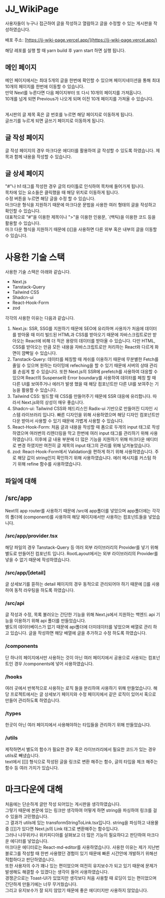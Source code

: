 # JJ_WikiPage

사용자들이 누구나 접근하여 글을 작성하고 열람하고 글을 수정할 수 있는 게시판을 작성하였습니다.

배포 주소: [https://jj-wiki-page.vercel.app/](https://jj-wiki-page.vercel.app/)

해당 레포를 실행 할 때 yarn build 후 yarn start 하면 실행 됩니다.

## 메인 페이지

메인 페이지에서는 최대 5개의 글을 한번에 확인할 수 있으며 페이지네이션을 통해 최대 10개의 페이지를 한번에 이동할 수 있습니다.
<br>
만약 Next를 누른다면 다음 페이지부터 또 다시 10개의 페이지를 가져옵니다.
<br>
10개를 넘게 되면 Previous가 나오게 되며 이전 10개 페이지를 가져올 수 있습니다.

<br>
게시판의 글 제목 혹은 글 번호를 누르면 해당 페이지로 이동하게 됩니다.
<br>
글쓰기를 누르게 되면 글쓰기 페이지로 이동하게 됩니다.
<br>

## 글 작성 페이지

글 작성 페이지의 경우 마크다운 에디터를 활용하여 글 작성할 수 있도록 하였습니다.
제목과 함께 내용을 작성할 수 있습니다.

## 글 상세 페이지

"#"나 h1 태그를 작성한 경우 글의 타이틀로 인식하여 목차에 들어가게 됩니다.
<br>
목차에 있는 요소들은 클릭했을 때 해당 위치로 이동하게 됩니다.
<br>
수정 버튼을 누르면 해당 글을 수정 할 수 있습니다.
<br>
마크다운 형식을 지원하기 때문에 마크다운 문법을 사용한 여러 형태의 글을 작성하고 확인할 수 있습니다.
<br>
대표적으로 "#"을 이용한 제목이나 ">"을 이용한 인용문, `(백틱)을 이용한 코드 등을 활용할 수 있습니다.
<br>
마크 다운 형식을 지원하기 때문에 ()[]을 사용하면 다른 외부 혹은 내부의 글을 이동할 수 있습니다.

# 사용한 기술 스택

사용한 기술 스택은 아래와 같습니다.

- Next.js
- Tanstack-Query
- Tailwind CSS
- Shadcn-ui
- React-Hook-Form
- zod

각각의 사용한 이유는 다음과 같습니다. <br>

1. Next.js: SSR, SSG를 지원하기 때문에 SEO에 유리하며 사용자가 처음에 데이터를 받아올 때 미리 빌드된 HTML과 CSS를 받아오기 때문에 자바스크립트로만 받아오는 React에 비해 더 적은 용량의 데이터를 받아올 수 있습니다. 다만 HTML, CSS를 받아오는 만큼 모든 내용을 자바스크립트로만 처리하는 React와 다르게 화면이 깜빡일 수 있습니다.
2. Tanstack-Query: 데이터를 페칭할 때 캐쉬를 이용하기 때문에 무분별한 Fetch를 줄일 수 있으며 원하는 타이밍에 refeching을 할 수 있기 때문에 서버의 상태 관리를 손쉽게 할 수 있습니다. 또한 Next.js의 SSR에 prefetch를 사용하여 대응할 수 있으며 React의 Suspense와 Error boundary를 사용하여 데이터를 페칭 할 때 다른 UI를 보여주거나 에러가 발생 했을 때 해당 컴포넌트만 다른 UI를 보여주는 기능을 활용할 수 있습니다.
3. Tailwind CSS: 빌드할 때 CSS를 만들어주기 때문에 SSR 대응에 유리합니다. 따라서 Next.js와의 상성이 매우 좋습니다.
4. Shadcn-ui: Tailwind CSS와 헤드리스인 Radix-ui 기반으로 만들어진 디자인 시스템 라이브러리 입니다. 빠른 디자인을 위해 사용하였으며 해당 디자인 컴포넌트만 다운 받아서 사용할 수 있기 때문에 가볍게 사용할 수 있습니다.
5. React-Hook-Form: 처음 글과 내용을 작성할 때 폼으로 두개의 input 태그로 작성하였으며 여러번의 리렌더링을 막고 한번에 여러 input 태그를 관리하기 위해 사용하였습니다. 이후에 글 내용 부분에 더 많은 기능을 지원하기 위해 마크다운 에디터로 변경 하였지만 여전히 글 제목의 input 태그의 관리를 위해 남겨놓았습니다.
6. zod: React-Hook-Form에서 Validation을 편하게 하기 위해 사용하였습니다. 주로 해당 값이 string인지 확인하기 위해 사용하였습니다. 에러 메시지를 커스텀 하기 위해 refine 함수를 사용하였습니다.

## 파일에 대해

## /src/app
Next의 app router를 사용하기 때문에 /src에 app폴더를 넣었으며 app폴더에는 각각의 폴더에 (component)를 사용하여 해당 페이지에서만 사용하는 컴포넌트들을 넣었습니다.

### /src/app/provider.tsx
해당 파일의 경우 Tanstack-Query 등 여러 외부 라이브러리의 Provider를 넣기 위해 별도로 만들어진 컴포넌트 입니다. RootLayout에서는 외부 라이브러리의 Provider를 넣을 수 없기 때문에 작성하였습니다.
### /src/app/[detail]
글 상세보기를 뜯하는 detail 페이지의 경우 동적으로 관리되어야 하기 때문에 []를 사용하여 동적 라우팅을 하도록 하였습니다.
### /src/api
글 작성과 수정, 목록 불러오는 간단한 기능을 위해 Next.js에서 지원하는 백엔드 api 기능을 이용하기 위해 api 폴더를 만들었습니다.
<br>
별도의 데이터베이스가 없기 때문에 api폴더에 더미데이터를 넣었으며 배열로 관리 하고 있습니다. 글을 작성하면 해당 배열에 글을 추가하고 수정 하도록 하였습니다.
<br>

### /components
단 하나의 페이지에서만 사용하는 것이 아닌 여러 페이지에서 공용으로 사용되는 컴포넌트인 경우 /components에 넣어 사용하였습니다.

### /hooks
여러 곳에서 반복적으로 사용하는 로직 들을 분리하여 사용하기 위해 만들었습니다. 해당 프로젝트에서는 글 상세보기 페이지와 수정 페이지에서 같은 로직이 있어서 혹으로 만들어 관리하도록 하였습니다.

### /types
한곳이 아닌 여러 페이지에서 사용해야하는 타입들을 관리하기 위해 만들었습니다.

### /utils
제작하면서 별도의 함수가 필요한 경우 혹은 라이브러리에서 필요한 코드가 있는 경우 utils로 빼냈습니다.
<br>
text에서 [[]] 형식으로 작성된 글을 링크로 변환 해주는 함수, 글의 타입을 체크 해주는 함수 등 여러 가지가 있습니다.


# 마크다운에 대해
처음에는 단순하게 글만 작성 되어있는 게시판을 생각하였습니다.
<br>
그렇기 때문에 본문에 있는 링크만 생각하여 어떻게 하면 string을 파싱하여 링크를 걸 수 있을까 고민했습니다.
<br>
그 결과가 utils에 있는 transformStringToLink.tsx입니다.
string을 파싱하고 내용물 중 [[]]가 있다면 Next.js의 Link 태그로 변환해주는 함수입니다.
<br>
그러나 나무위키나 위키피디아를 살펴보고 더 많은 기능이 필요하다고 판단하여 마크다운 에디터를 넣었습니다.
<br>
마크다운 에디터로는 React-md-editor를 사용하였습니다. 사용한 이유는 제가 지난번 블로그를 작성할 때 한번 사용했던 경험이 있기 때문에 빠른 시간안에 개발하기 위해선 적합하다고 판단하였습니다.
<br>
또한 사용자의 수가 꽤나 있는 편이었으며 여전히 유지보수가 되고 있기 때문에 문제가 발생해도 해결할 수 있겠다는 생각이 들어 사용하였습니다.
<br>
경쟁군으로는 Toast-UI가 있었지만 생각보다 처음 사용할 때 로딩이 있는 편이었으며 간단하게 만들기에는 너무 무거웠습니다.
<br>
그리고 유지보수가 잘 되지 않았기 때문에 좋은 에디터지만 사용하지 않았습니다.